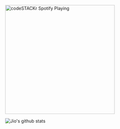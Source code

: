 [<img src="https://novatorem.jbuenvia.vercel.app/api/spotify-playing" alt="codeSTACKr Spotify Playing" width="350" />](https://open.spotify.com/user/jiyooo)

![Jio's github stats](https://github-readme-stats.vercel.app/api?username=lockjio&count_private=true&hide=issues,stars&show_icons=true)

<!--
**lockjio/lockjio** is a ✨ _special_ ✨ repository because its `README.md` (this file) appears on your GitHub profile.

Here are some ideas to get you started:

- 🔭 I’m currently working on ...
- 🌱 I’m currently learning ...
- 👯 I’m looking to collaborate on ...
- 🤔 I’m looking for help with ...
- 💬 Ask me about ...
- 📫 How to reach me: ...
- 😄 Pronouns: ...
- ⚡ Fun fact: ...
-->
